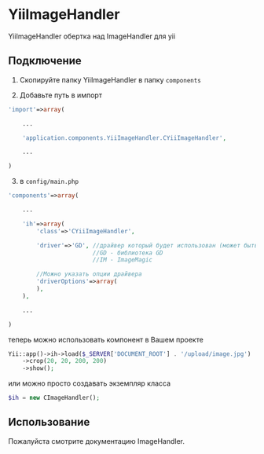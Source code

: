 YiiImageHandler
=============

YiiImageHandler обертка над ImageHandler для yii

Подключение
-----------

1. Скопируйте папку YiiImageHandler в папку `components`

2. Добавьте путь в импорт

~~~php
'import'=>array(

    ...

    'application.components.YiiImageHandler.CYiiImageHandler',

    ...

)
~~~

3. в `config/main.php`

~~~php
'components'=>array(

    ...

    'ih'=>array(
        'class'=>'CYiiImageHandler',

		'driver'=>'GD', //драйвер который будет использован (может быть GD или IM)
						//GD - библиотека GD
						//IM - ImageMagic

		//Можно указать опции драйвера
		'driverOptions'=>array(
		),
    ),

    ...

)
~~~

теперь можно использовать компонент в Вашем проекте

~~~php
Yii::app()->ih->load($_SERVER['DOCUMENT_ROOT'] . '/upload/image.jpg')
    ->crop(20, 20, 200, 200)
    ->show();
~~~

или можно просто создавать экземпляр класса

~~~php
$ih = new CImageHandler();
~~~

Использование
-------------

Пожалуйста смотрите документацию ImageHandler.